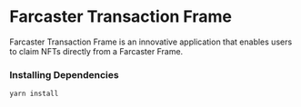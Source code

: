 # Farcaster Transaction Frame

Farcaster Transaction Frame is an innovative application that enables users to claim NFTs directly from a Farcaster Frame. 



### Installing Dependencies


```
yarn install
```




